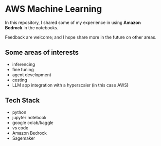 # AWS Machine Learning

In this repository, I shared some of my experience in using **Amazon Bedrock** in the notebooks.

Feedback are welcome; and I hope share more in the future on other areas.

## Some areas of interests
- inferencing
- fine tuning
- agent development
- costing
- LLM app integration with a hyperscaler (in this case AWS)

## Tech Stack
- python
- jupyter notebook
- google colab/kaggle
- vs code
- Amazon Bedrock
- Sagemaker
